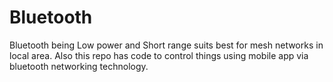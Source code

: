 # Bluetooth
Bluetooth being Low power and Short range suits best for mesh networks in local area. Also this repo has code to control things using mobile app via bluetooth networking technology.
